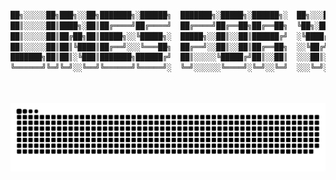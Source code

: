 

```python

██╗░░░░░██╗███╗░░██╗███████╗░██████╗  ███████╗░█████╗░██████╗░  ██╗░░░██╗░█████╗░██╗░░░██╗
██║░░░░░██║████╗░██║██╔════╝██╔════╝  ██╔════╝██╔══██╗██╔══██╗  ╚██╗░██╔╝██╔══██╗██║░░░██║
██║░░░░░██║██╔██╗██║█████╗░░╚█████╗░  █████╗░░██║░░██║██████╔╝  ░╚████╔╝░██║░░██║██║░░░██║  💗
██║░░░░░██║██║╚████║██╔══╝░░░╚═══██╗  ██╔══╝░░██║░░██║██╔══██╗  ░░╚██╔╝░░██║░░██║██║░░░██║
███████╗██║██║░╚███║███████╗██████╔╝  ██║░░░░░╚█████╔╝██║░░██║  ░░░██║░░░╚█████╔╝╚██████╔╝
╚══════╝╚═╝╚═╝░░╚══╝╚══════╝╚═════╝░  ╚═╝░░░░░░╚════╝░╚═╝░░╚═╝  ░░░╚═╝░░░░╚════╝░░╚═════╝░

```

<br>





























<br>

<picture>
  <source
    media="(prefers-color-scheme: dark)"
    srcset="https://raw.githubusercontent.com/platane/snk/output/github-contribution-grid-snake-dark.svg"
  />
  <source
    media="(prefers-color-scheme: light)"
    srcset="https://raw.githubusercontent.com/platane/snk/output/github-contribution-grid-snake.svg"
  />
  <img
    alt="github contribution grid snake animation"
    src="https://raw.githubusercontent.com/platane/snk/output/github-contribution-grid-snake.svg"
  />
</picture>

<br>
